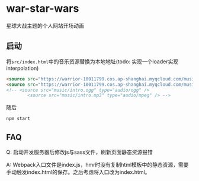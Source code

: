 # war-star-wars

星球大战主题的个人网站开场动画

## 启动

将`src/index.html`中的音乐资源替换为本地地址(todo: 实现一个loader实现interpolation)

```html
<source src="https://warrior-10011799.cos.ap-shanghai.myqcloud.com/music/intro.ogg" type="audio/ogg" />
<source src="https://warrior-10011799.cos.ap-shanghai.myqcloud.com/music/intro.mp3" type="audio/mpeg" />
<!-- <source src="music/intro.ogg" type="audio/ogg" />
        <source src="music/intro.mp3" type="audio/mpeg" /> -->
```

随后

```bash
npm start
```

## FAQ

Q: 启动开发服务器后修改js与sass文件，刷新页面静态资源报错

A: Webpack入口文件是index.js，hmr时没有复制html模板中的静态资源，需要手动触发index.html的保存。之后考虑将入口改为index.html。
